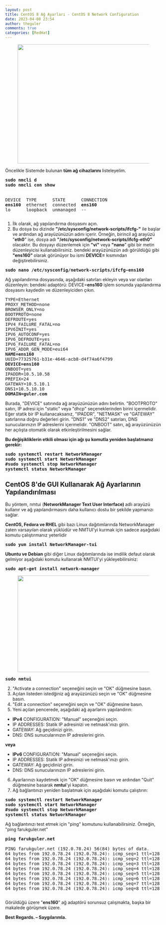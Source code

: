 ```yaml
---
layout: post
title: CentOS 8 Ağ Ayarları - CentOS 8 Network Configuration
date: 2023-04-08 23:54
author: theguler
comments: true
categories: [RedHat]
---
```

<!-- wp:image {"id":6384,"width":578,"height":384,"sizeSlug":"large","linkDestination":"none"} -->
<figure class="wp-block-image size-large is-resized"><img src="https://theguler.wordpress.com/wp-content/uploads/2023/04/dfdf.jpg?w=901" alt="" class="wp-image-6384" width="578" height="384" /></figure>
<!-- /wp:image -->

<!-- wp:paragraph -->
<p>Öncelikle Sistemde bulunan <strong>tüm ağ cihazlarını </strong>listeleyelim.</p>
<!-- /wp:paragraph -->

<!-- wp:preformatted -->
<pre class="wp-block-preformatted"><strong>sudo nmcli d</strong>
<strong>sudo nmcli con show</strong>


DEVICE  TYPE      STATE      CONNECTION
<strong>ens160 </strong> ethernet  connected  <strong>ens160</strong>
lo      loopback  unmanaged  --</pre>
<!-- /wp:preformatted -->

<!-- wp:image {"id":6387,"sizeSlug":"large","linkDestination":"none"} -->
<figure class="wp-block-image size-large"><img src="https://theguler.wordpress.com/wp-content/uploads/2023/04/conf_cent_eth1.png?w=745" alt="" class="wp-image-6387" /></figure>
<!-- /wp:image -->

<!-- wp:list {"ordered":true} -->
<ol><!-- wp:list-item -->
<li>İlk olarak, ağ yapılandırma dosyasını açın. </li>
<!-- /wp:list-item -->

<!-- wp:list-item -->
<li>Bu dosya bu dizinde <strong>"/etc/sysconfig/network-scripts/ifcfg-"</strong> ile başlar ve ardından ağ arayüzünüzün adını içerir. Örneğin, birincil ağ arayüzü "<strong>eth0</strong>" ise, dosya adı <strong>"/etc/sysconfig/network-scripts/ifcfg-eth0" </strong>olacaktır. Bu dosyayı düzenlemek için <strong>"vi"</strong> veya <strong>"nano</strong>" gibi bir metin düzenleyicisi kullanabilirsiniz. bendeki arayüzünüzün adı görüldüğü gibi <strong>"ens160" </strong>olarak görünüyor bu ismi <strong>DEVICE=</strong> kısmından değiştirebilirsiniz.</li>
<!-- /wp:list-item --></ol>
<!-- /wp:list -->

<!-- wp:preformatted -->
<pre class="wp-block-preformatted"><strong>sudo nano /etc/sysconfig/network-scripts/ifcfg-ens160</strong></pre>
<!-- /wp:preformatted -->

<!-- wp:paragraph -->
<p>Ağ yapılandırma dosyasında, aşağıdaki satırları ekleyin veya var olanları düzenleyin: bendeki adaptörü: DEVICE=<strong>ens160</strong>  işlem sonunda yapılandırma dosyasını kaydedin ve düzenleyiciden çıkın.</p>
<!-- /wp:paragraph -->

<!-- wp:preformatted -->
<pre class="wp-block-preformatted">TYPE=Ethernet
PROXY_METHOD=none
BROWSER_ONLY=no
BOOTPROTO=none
DEFROUTE=yes
IPV4_FAILURE_FATAL=no
IPV6INIT=yes
IPV6_AUTOCONF=yes
IPV6_DEFROUTE=yes
IPV6_FAILURE_FATAL=no
IPV6_ADDR_GEN_MODE=eui64
<strong>NAME=ens160</strong>
UUID=77325761-b31e-4646-acb8-d4f74a6f4799
<strong>DEVICE=ens160</strong>
ONBOOT=yes
IPADDR=10.5.10.58
PREFIX=24
GATEWAY=10.5.10.1
DNS1=10.5.10.10
<strong>DOMAIN=guler.com</strong></pre>
<!-- /wp:preformatted -->

<!-- wp:paragraph -->
<p>Burada, "DEVICE" satırında ağ arayüzünüzün adını belirtin. "BOOTPROTO" satırı, IP adresi için "static" veya "dhcp" seçeneklerinden birini içermelidir. Eğer statik bir IP kullanacaksanız, "IPADDR", "NETMASK" ve "GATEWAY" satırlarına doğru değerleri girin. "DNS1" ve "DNS2" satırları, DNS sunucularınızın IP adreslerini içermelidir. "ONBOOT" satırı, ağ arayüzünüzün her açılışta otomatik olarak etkinleştirilmesini sağlar.</p>
<!-- /wp:paragraph -->

<!-- wp:paragraph -->
<p><strong>Bu değişikliklerin etkili olması için&nbsp;ağı&nbsp;şu komutla yeniden başlatmanız gerekir:</strong></p>
<!-- /wp:paragraph -->

<!-- wp:preformatted -->
<pre class="wp-block-preformatted"><strong>sudo systemctl restart NetworkManager
sudo systemctl start NetworkManager
#sudo systemctl stop NetworkManager
systemctl status NetworkManager</strong>
</pre>
<!-- /wp:preformatted -->

<!-- wp:heading -->
<h2 class="wp-block-heading"><strong>CentOS 8'de GUI Kullanarak Ağ Ayarlarının Yapılandırılması</strong></h2>
<!-- /wp:heading -->

<!-- wp:paragraph -->
<p>Bu yöntem, nmtui (<strong>NetworkManager Text User Interface) </strong>adlı arayüzü kullanır ve ağ yapılandırmasını daha kullanıcı dostu bir şekilde yapmanızı sağlar. </p>
<!-- /wp:paragraph -->

<!-- wp:paragraph -->
<p><strong>CentOS, Fedora ve RHEL </strong>gibi bazı Linux dağıtımlarında NetworkManager zaten varsayılan olarak yüklüdür ve NMTUI'yi kurmak için sadece aşağıdaki komutu çalıştırmanız yeterlidir</p>
<!-- /wp:paragraph -->

<!-- wp:preformatted -->
<pre class="wp-block-preformatted"><strong>sudo yum install NetworkManager-tui</strong>
</pre>
<!-- /wp:preformatted -->

<!-- wp:paragraph -->
<p><strong>Ubuntu ve Debian </strong>gibi diğer Linux dağıtımlarında ise imdilik defaut olarak gelmiyor aşağıdaki komutu kullanarak NMTUI'yi yükleyebilirsiniz:</p>
<!-- /wp:paragraph -->

<!-- wp:preformatted -->
<pre class="wp-block-preformatted"><strong>sudo apt-get install network-manager</strong>
</pre>
<!-- /wp:preformatted -->

<!-- wp:image {"id":6393,"width":543,"height":311,"sizeSlug":"large","linkDestination":"none"} -->
<figure class="wp-block-image size-large is-resized"><img src="https://theguler.wordpress.com/wp-content/uploads/2023/04/conf_cent_eth2.png?w=694" alt="" class="wp-image-6393" width="543" height="311" /></figure>
<!-- /wp:image -->

<!-- wp:paragraph -->
<p></p>
<!-- /wp:paragraph -->

<!-- wp:preformatted -->
<pre class="wp-block-preformatted"><strong>sudo nmtui</strong></pre>
<!-- /wp:preformatted -->

<!-- wp:list {"ordered":true,"start":2} -->
<ol start="2"><!-- wp:list-item -->
<li>"Activate a connection" seçeneğini seçin ve "OK" düğmesine basın.</li>
<!-- /wp:list-item -->

<!-- wp:list-item -->
<li>Açılan listeden istedğiniz ağ arayüzünüzü seçin ve "OK" düğmesine basın.</li>
<!-- /wp:list-item -->

<!-- wp:list-item -->
<li>"Edit a connection" seçeneğini seçin ve "OK" düğmesine basın.</li>
<!-- /wp:list-item -->

<!-- wp:list-item -->
<li>Yeni açılan pencerede, aşağıdaki ağ ayarlarını yapılandırın:</li>
<!-- /wp:list-item --></ol>
<!-- /wp:list -->

<!-- wp:list -->
<ul><!-- wp:list-item -->
<li><strong>IPv4</strong> CONFIGURATION: "Manual" seçeneğini seçin.</li>
<!-- /wp:list-item -->

<!-- wp:list-item -->
<li>IP ADDRESSES: Statik IP adresinizi ve netmask'ınızı girin.</li>
<!-- /wp:list-item -->

<!-- wp:list-item -->
<li>GATEWAY: Ağ geçidinizi girin.</li>
<!-- /wp:list-item -->

<!-- wp:list-item -->
<li>DNS: DNS sunucularınızın IP adreslerini girin.</li>
<!-- /wp:list-item --></ul>
<!-- /wp:list -->

<!-- wp:paragraph -->
<p><strong>veya </strong></p>
<!-- /wp:paragraph -->

<!-- wp:list -->
<ul><!-- wp:list-item -->
<li><strong>IPv6 </strong>CONFIGURATION: "Manual" seçeneğini seçin.</li>
<!-- /wp:list-item -->

<!-- wp:list-item -->
<li>IP ADDRESSES: Statik IP adresinizi ve netmask'ınızı girin.</li>
<!-- /wp:list-item -->

<!-- wp:list-item -->
<li>GATEWAY: Ağ geçidinizi girin.</li>
<!-- /wp:list-item -->

<!-- wp:list-item -->
<li>DNS: DNS sunucularınızın IP adreslerini girin.</li>
<!-- /wp:list-item --></ul>
<!-- /wp:list -->

<!-- wp:list {"ordered":true,"start":6} -->
<ol start="6"><!-- wp:list-item -->
<li>Ayarlarınızı kaydetmek için "OK" düğmesine basın ve ardından "Quit" düğmesine basarak <strong>nmtui</strong>'yi kapatın.</li>
<!-- /wp:list-item -->

<!-- wp:list-item -->
<li>Ağ bağlantınızı yeniden başlatmak için aşağıdaki komutu çalıştırın:</li>
<!-- /wp:list-item --></ol>
<!-- /wp:list -->

<!-- wp:preformatted -->
<pre class="wp-block-preformatted"><strong>sudo systemctl restart NetworkManager
sudo systemctl start NetworkManager
#sudo systemctl stop NetworkManager
systemctl status NetworkManager</strong></pre>
<!-- /wp:preformatted -->

<!-- wp:paragraph -->
<p>Ağ bağlantınızı test etmek için "ping" komutunu kullanabilirsiniz. Örneğin, "ping farukguler.net"</p>
<!-- /wp:paragraph -->

<!-- wp:preformatted -->
<pre class="wp-block-preformatted"><strong>ping farukguler.net</strong>

PING farukguler.net (192.0.78.24) 56(84) bytes of data.
64 bytes from 192.0.78.24 (192.0.78.24): icmp_seq=1 ttl=128 time=106 ms
64 bytes from 192.0.78.24 (192.0.78.24): icmp_seq=2 ttl=128 time=72.7 ms
64 bytes from 192.0.78.24 (192.0.78.24): icmp_seq=3 ttl=128 time=71.5 ms
64 bytes from 192.0.78.24 (192.0.78.24): icmp_seq=4 ttl=128 time=67.5 ms
64 bytes from 192.0.78.24 (192.0.78.24): icmp_seq=5 ttl=128 time=70.4 ms
64 bytes from 192.0.78.24 (192.0.78.24): icmp_seq=6 ttl=128 time=96.8 ms
64 bytes from 192.0.78.24 (192.0.78.24): icmp_seq=7 ttl=128 time=97.7 ms
64 bytes from 192.0.78.24 (192.0.78.24): icmp_seq=8 ttl=128 time=73.9 ms</pre>
<!-- /wp:preformatted -->

<!-- wp:image {"id":6398,"sizeSlug":"large","linkDestination":"none"} -->
<figure class="wp-block-image size-large"><img src="https://theguler.wordpress.com/wp-content/uploads/2023/04/eth_conf_ping.png?w=903" alt="" class="wp-image-6398" /></figure>
<!-- /wp:image -->

<!-- wp:paragraph -->
<p>Görüldüğü üzere "<strong>ens160</strong>" ağ adaptörü sorunsuz çalışmakta, başka bir makalede görüşmek üzere.</p>
<!-- /wp:paragraph -->

<!-- wp:paragraph -->
<p><strong>Best Regards. – Saygılarımla.</strong></p>
<!-- /wp:paragraph -->
